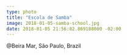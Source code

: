 ```yaml
---
type: photo
title: "Escola de Samba"
image: 2018-01-05-samba-school.jpg
date: 2018-01-05 21:56:02.869188000 -02:00
---
```


@Beira Mar, São Paulo, Brazil
